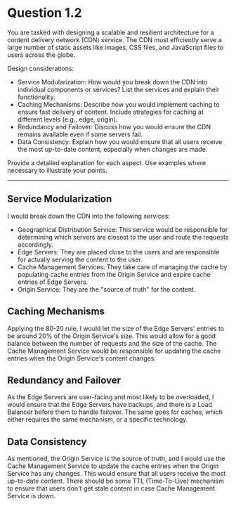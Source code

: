 # Question 1.2

You are tasked with designing a scalable and resilient architecture for a
content delivery network (CDN) service. The CDN must efficiently serve a large
number of static assets like images, CSS files, and JavaScript files to users
across the globe.

Design considerations:

- Service Modularization: How would you break down the CDN into individual
  components or services? List the services and explain their functionality.
- Caching Mechanisms: Describe how you would implement caching to ensure fast
  delivery of content. Include strategies for caching at different levels (e.g.,
  edge, origin).
- Redundancy and Failover: Discuss how you would ensure the CDN remains
  available even if some servers fail.
- Data Consistency: Explain how you would ensure that all users receive the most
  up-to-date content, especially when changes are made.

Provide a detailed explanation for each aspect. Use examples where necessary to
illustrate your points.

---

## Service Modularization

I would break down the CDN into the following services:

- Geographical Distribution Service: This service would be responsible for 
  determining which servers are closest to the user and route the requests 
  accordingly.
- Edge Servers: They are placed close to the users and are responsible for 
  actually serving the content to the user.
- Cache Management Services: They take care of managing the cache by populating
  cache entries from the Origin Service and expire cache entries of Edge 
  Servers.
- Origin Service: They are the "source of truth" for the content.

## Caching Mechanisms

Applying the 80-20 rule, I would let the size of the Edge Servers' entries 
to be around 20% of the Origin Service's size. This would allow for a good 
balance between the number of requests and the size of the cache. The Cache 
Management Service would be responsible for updating the cache entries when 
the Origin Service's content changes.

## Redundancy and Failover

As the Edge Servers are user-facing and most likely to be overloaded, I would
ensure that the Edge Servers have backups, and there is a Load Balancer 
before them to handle failover. The same goes for caches, which either 
requires the same mechanism, or a specific technology.

## Data Consistency

As mentioned, the Origin Service is the source of truth, and I would use the 
Cache Management Service to update the cache entries when the Origin Service 
has any changes. This would ensure that all users receive the most up-to-date 
content. There should be some TTL (Time-To-Live) mechanism to ensure that 
users don't get stale content in case Cache Management Service is down.

